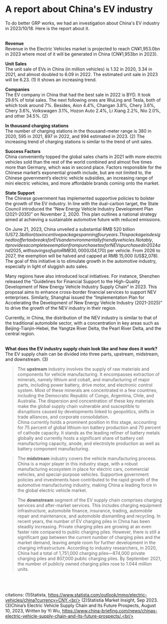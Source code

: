 # A report about China's EV industry

To do better GRP works, we had an investigation about China's EV industry in 2023/10/18. Here is the report about it.<br/><br/>


**Revenue**<br/>
Revenue in the Electric Vehicles market is projected to reach CN¥1,953.0bn in 2023 where most of it will be generated in China (CN¥1,953bn in 2023).

**Unit Sales**<br/>
The unit sale of EVs in China (in million vehicles) is 1.32 in 2020, 3.34 in 2021, and almost doubled to 6.09 in 2022. The estimated unit sale in 2023 will be 6.23. (1) It shows an increasing trend.

**Companies**<br/>
The EV company in China that had the best sale in 2022 is BYD. It took 29.6% of total sales. The next following ones are WuLing and Tesla, both of which took around 7%. Besides, Aion 4.4%, Changan 3.8%, Chery 3.6%, Chery 3.6%, Volkswagen 3.1%, Hozon Auto 2.4%, Li Xiang 2.2%, Nio 2.0%, and other 34.5%. (2)

**In thousand charging stations**<br/>
The number of charging stations in the thousand-meter range is 380 in 2020, 595 in 2021, 897 in 2022, and 994 estimated in 2023. (2)
The increasing trend of charging stations is similar to the trend of unit sales.

**Success Factors**<br/>
China conveniently topped the global sales charts in 2021 with more electric vehicles sold than the rest of the world combined and almost five times more than Germany, which was in second place. Factors responsible for the Chinese market’s exponential growth include, but are not limited to, the Chinese government’s electric vehicle subsidies, an increasing range of mini electric vehicles, and more affordable brands coming onto the market.  

**State Support**<br/>
The Chinese government has implemented supportive policies to bolster the growth of the EV industry. In line with the dual-carbon target, the State Council introduced the “New Energy Vehicle Industry Development Plan (2021-2035)” on November 2, 2020. This plan outlines a national strategy aimed at achieving a sustainable automotive future with reduced emissions.<br/>

On June 21, 2023, China unveiled a substantial RMB 520 billion (US$72.3 billion) tax incentive package spanning four years. This package is designed to offer tax breaks for EVs and environmentally friendly vehicles. Notably, it provides a complete exemption from purchase tax for NEVs purchased in 2024 and 2025, with savings of up to RMB 30,000 (US$4,170) per vehicle. From 2026 to 2027, the exemption will be halved and capped at RMB 15,000 (US$2,078). The goal of this initiative is to stimulate growth in the automotive industry, especially in light of sluggish auto sales.<br/>

Many regions have also introduced local initiatives. For instance, Shenzhen released the “Guidelines for Financial Support to the High-Quality Development of New Energy Vehicle Industry Supply Chain” in 2023. This proposal aims to enhance cross-border financial services to support NEV enterprises. Similarly, Shanghai issued the “Implementation Plan for Accelerating the Development of New Energy Vehicle Industry (2021-2025)” to drive the growth of the NEV industry in their region.<br/>

Currently, in China, the distribution of the NEV industry is similar to that of the traditional automobile sector, with a concentration in key areas such as Beijing-Tianjin-Hebei, the Yangtze River Delta, the Pearl River Delta, and the central region.  <br/><br/>


**What does the EV industry supply chain look like and how does it work?** <br/>
The EV supply chain can be divided into three parts, upstream, midstream, and downstream. (3) <br/>

> The **upstream** industry involves the supply of raw materials and components for vehicle manufacturing. It encompasses extraction of minerals, namely lithium and cobalt, and manufacturing of major parts, including power battery, drive motor, and electronic control system. Most of these minerals are concentrated in a few countries, including the Democratic Republic of Congo, Argentina, Chile, and Australia. The dispersion and concentration of these key materials make the global supply chain vulnerable and susceptible to disruptions caused by developments linked to geopolitics, shifts in trade alliances, and corporate consolidation.  
China currently holds a prominent position in this stage, accounting for 75 percent of global lithium-ion battery production and 70 percent of cathode capacity. It stands as the leading refiner of battery metals globally and currently hosts a significant share of battery cell manufacturing capacity, anode, and electrolyte production as well as battery component manufacturing.<br/>

> The **midstream** industry covers the vehicle manufacturing process. China is a major player in this industry stage, with a robust manufacturing ecosystem in place for electric cars, commercial vehicles, and special-purpose vehicles. Supportive government policies and investments have contributed to the rapid growth of the automotive manufacturing industry, making China a leading force in the global electric vehicle market.

> The **downstream** segment of the EV supply chain comprises charging services and after-market services. This includes charging equipment infrastructure, automobile finance, insurance, trading, automobile repair and maintenance, and automobile dismantling and recycling. In recent years, the number of EV charging piles in China has been steadily increasing. Private charging piles are growing at an even faster rate compared to public charging piles. However, there is still a significant gap between the current number of charging piles and the market demand, leaving ample room for further development in the charging infrastructure. According to industry researchers, in 2020, China had a total of 1,751,000 charging piles—874,000 private charging piles and 807,000 public charging piles. By September 2021, the number of publicly owned charging piles rose to 1.044 million units.




<br/><br/><br/>
citations:
(1)Statista, https://www.statista.com/outlook/mmo/electric-vehicles/china?currency=CNY.<br/>
(2)Statistia Market Insight, Sep 2023.<br/>
(3)China’s Electric Vehicle Supply Chain and Its Future Prospects, August 10, 2023, Written by Yi Wu, https://www.china-briefing.com/news/chinas-electric-vehicle-supply-chain-and-its-future-prospects/.<br/>
